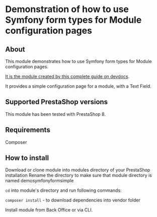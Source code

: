 # Demonstration of how to use Symfony form types for Module configuration pages

## About

This module demonstrates how to use Symfony form types for Module configuration pages.

[It is the module created by this complete guide on devdocs](https://devdocs.prestashop-project.org/8/modules/creation/adding-configuration-page-modern/).

It provides a simple configuration page for a module, with a Text Field. 

## Supported PrestaShop versions

This module has been tested with PrestaShop 8.

## Requirements

Composer

## How to install

Download or clone module into modules directory of your PrestaShop installation
Rename the directory to make sure that module directory is named demosymfonyformsimple

`cd` into module's directory and run following commands:

`composer install` - to download dependencies into vendor folder

Install module from Back Office or via CLI.